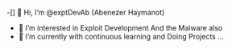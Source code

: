 -[]  👋 Hi, I’m @exptDevAb (Abenezer Haymanot)
- 👀 I’m interested in Exploit Development And the Malware also 
- 🌱 I’m currently with continuous learning and Doing Projects ...
<!---
exptDevAb/exptDevAb is a ✨ special ✨ repository because its `README.md` (this file) appears on your GitHub profile.
You can click the Preview link to take a look at your changes.
--->
